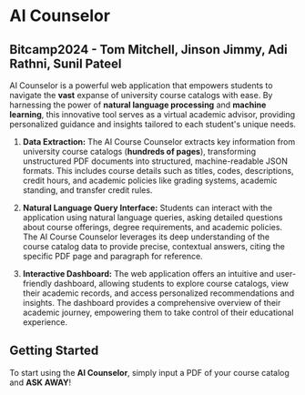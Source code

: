 # AI Counselor

## Bitcamp2024 - Tom Mitchell, Jinson Jimmy, Adi Rathni, Sunil Pateel

AI Counselor is a powerful web application that empowers students to navigate the **vast** expanse of university course catalogs with ease. By harnessing the power of **natural language processing** and **machine learning**, this innovative tool serves as a virtual academic advisor, providing personalized guidance and insights tailored to each student's unique needs.

1. **Data Extraction:** The AI Course Counselor extracts key information from university course catalogs (**hundreds of pages**), transforming unstructured PDF documents into structured, machine-readable JSON formats. This includes course details such as titles, codes, descriptions, credit hours, and academic policies like grading systems, academic standing, and transfer credit rules.

2. **Natural Language Query Interface:** Students can interact with the application using natural language queries, asking detailed questions about course offerings, degree requirements, and academic policies. The AI Course Counselor leverages its deep understanding of the course catalog data to provide precise, contextual answers, citing the specific PDF page and paragraph for reference.

3. **Interactive Dashboard:** The web application offers an intuitive and user-friendly dashboard, allowing students to explore course catalogs, view their academic records, and access personalized recommendations and insights. The dashboard provides a comprehensive overview of their academic journey, empowering them to take control of their educational experience.

## Getting Started

To start using the **AI Counselor**, simply input a PDF of your course catalog and **ASK AWAY**!
